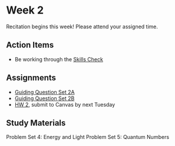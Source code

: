 # Week 2

Recitation begins this week!  Please attend your assigned time.

## Action Items
- Be working through the [Skills Check](https://courses.ed.science.psu.edu/chem110/skills-check.md)


## Assignments
 
- [Guiding Question Set 2A](https://psu.instructure.com/courses/1866869/assignments/9387704) 
- [Guiding Question Set 2B](https://psu.instructure.com/courses/1866869/assignments/9387699)
- [HW 2](https://genchem.science.psu.edu/homework-2-houck), submit to Canvas by next Tuesday

## Study Materials
Problem Set 4: Energy and Light
Problem Set 5: Quantum Numbers



